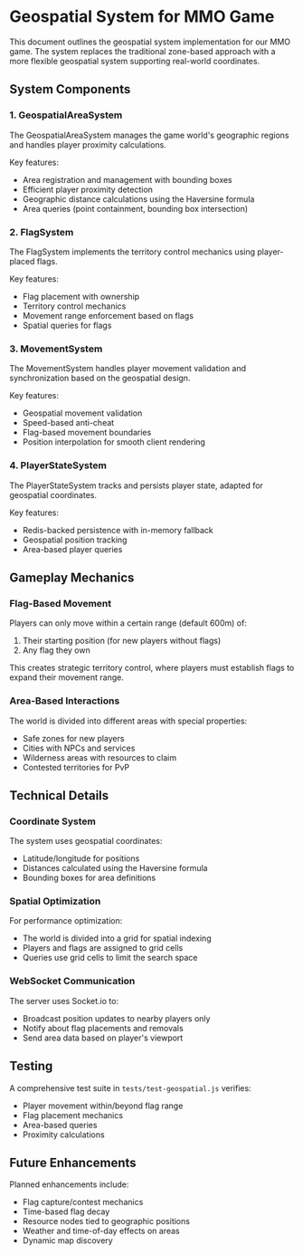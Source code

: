 # Geospatial System for MMO Game

This document outlines the geospatial system implementation for our MMO game. The system replaces the traditional zone-based approach with a more flexible geospatial system supporting real-world coordinates.

## System Components

### 1. GeospatialAreaSystem

The GeospatialAreaSystem manages the game world's geographic regions and handles player proximity calculations.

Key features:
- Area registration and management with bounding boxes
- Efficient player proximity detection
- Geographic distance calculations using the Haversine formula
- Area queries (point containment, bounding box intersection)

### 2. FlagSystem

The FlagSystem implements the territory control mechanics using player-placed flags.

Key features:
- Flag placement with ownership
- Territory control mechanics
- Movement range enforcement based on flags
- Spatial queries for flags

### 3. MovementSystem 

The MovementSystem handles player movement validation and synchronization based on the geospatial design.

Key features:
- Geospatial movement validation
- Speed-based anti-cheat
- Flag-based movement boundaries
- Position interpolation for smooth client rendering

### 4. PlayerStateSystem

The PlayerStateSystem tracks and persists player state, adapted for geospatial coordinates.

Key features:
- Redis-backed persistence with in-memory fallback
- Geospatial position tracking
- Area-based player queries

## Gameplay Mechanics

### Flag-Based Movement

Players can only move within a certain range (default 600m) of:
1. Their starting position (for new players without flags)
2. Any flag they own

This creates strategic territory control, where players must establish flags to expand their movement range.

### Area-Based Interactions

The world is divided into different areas with special properties:
- Safe zones for new players
- Cities with NPCs and services
- Wilderness areas with resources to claim
- Contested territories for PvP

## Technical Details

### Coordinate System

The system uses geospatial coordinates:
- Latitude/longitude for positions
- Distances calculated using the Haversine formula
- Bounding boxes for area definitions

### Spatial Optimization

For performance optimization:
- The world is divided into a grid for spatial indexing
- Players and flags are assigned to grid cells
- Queries use grid cells to limit the search space

### WebSocket Communication

The server uses Socket.io to:
- Broadcast position updates to nearby players only
- Notify about flag placements and removals
- Send area data based on player's viewport

## Testing

A comprehensive test suite in `tests/test-geospatial.js` verifies:
- Player movement within/beyond flag range
- Flag placement mechanics
- Area-based queries
- Proximity calculations

## Future Enhancements

Planned enhancements include:
- Flag capture/contest mechanics
- Time-based flag decay
- Resource nodes tied to geographic positions
- Weather and time-of-day effects on areas
- Dynamic map discovery 
